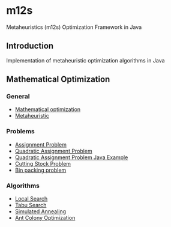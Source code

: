 # m12s

Metaheuristics (m12s) Optimization Framework in Java

## Introduction

Implementation of metaheuristic optimization algorithms in Java

## Mathematical Optimization

### General

- [Mathematical optimization](https://en.wikipedia.org/wiki/Mathematical_optimization)
- [Metaheuristic](https://en.wikipedia.org/wiki/Metaheuristic)

### Problems

- [Assignment Problem](https://en.wikipedia.org/wiki/Assignment_problem)
- [Quadratic Assignment Problem](https://en.wikipedia.org/wiki/Quadratic_assignment_problem)
- [Quadratic Assignment Problem Java Example](https://www.geeksforgeeks.org/quadratic-assignment-problem-qap/)
- [Cutting Stock Problem](https://en.wikipedia.org/wiki/Cutting_stock_problem)
- [Bin packing problem](https://en.wikipedia.org/wiki/Bin_packing_problem)

### Algorithms

- [Local Search](https://en.wikipedia.org/wiki/Local_search_(optimization))
- [Tabu Search](https://en.wikipedia.org/wiki/Tabu_search)
- [Simulated Annealing](https://en.wikipedia.org/wiki/Simulated_annealing)
- [Ant Colony Optimization](https://en.wikipedia.org/wiki/Ant_colony_optimization_algorithms)
